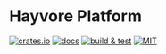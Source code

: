 # Hayvore Platform

[![crates.io](https://img.shields.io/crates/v/hayvore)](https://crates.io/crates/hayvore)
[![docs](https://img.shields.io/docsrs/hayvore)](https://docs.rs/hayvore)
[![build & test](https://github.com/sheroz/hayvore/actions/workflows/ci.yml/badge.svg)](https://github.com/sheroz/hayvore/actions/workflows/ci.yml)
[![MIT](https://img.shields.io/github/license/sheroz/hayvore)](https://github.com/sheroz/hayvore/tree/main/LICENSE)
